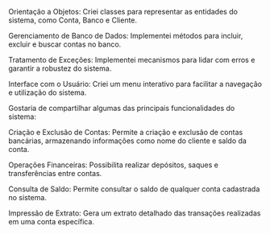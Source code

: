 Orientação a Objetos: Criei classes para representar as entidades do sistema, como Conta, Banco e Cliente.

Gerenciamento de Banco de Dados: Implementei métodos para incluir, excluir e buscar contas no banco.

Tratamento de Exceções: Implementei mecanismos para lidar com erros e garantir a robustez do sistema.

Interface com o Usuário: Criei um menu interativo para facilitar a navegação e utilização do sistema.

Gostaria de compartilhar algumas das principais funcionalidades do sistema:

Criação e Exclusão de Contas: Permite a criação e exclusão de contas bancárias, armazenando informações como nome do cliente e saldo da conta.

Operações Financeiras: Possibilita realizar depósitos, saques e transferências entre contas.

Consulta de Saldo: Permite consultar o saldo de qualquer conta cadastrada no sistema.

Impressão de Extrato: Gera um extrato detalhado das transações realizadas em uma conta específica.
 
